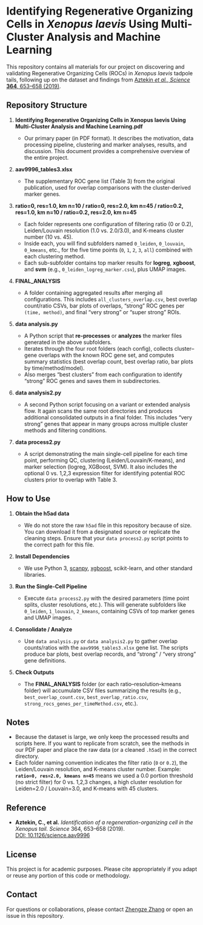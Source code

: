 # Identifying Regenerative Organizing Cells in *Xenopus laevis* Using Multi-Cluster Analysis and Machine Learning

This repository contains all materials for our project on discovering and validating Regenerative Organizing Cells (ROCs) in *Xenopus laevis* tadpole tails, following up on the dataset and findings from [Aztekin *et al.*, *Science* **364**, 653–658 (2019)](https://doi.org/10.1126/science.aav9996).

## Repository Structure

1. **Identifying Regenerative Organizing Cells in Xenopus laevis Using Multi-Cluster Analysis and Machine Learning.pdf**  
   - Our primary paper (in PDF format). It describes the motivation, data processing pipeline, clustering and marker analyses, results, and discussion. This document provides a comprehensive overview of the entire project.

2. **aav9996_tables3.xlsx**  
   - The supplementary ROC gene list (Table 3) from the original publication, used for overlap comparisons with the cluster-derived marker genes.

3. **ratio=0, res=1.0, km n=10 / ratio=0, res=2.0, km n=45 / ratio=0.2, res=1.0, km n=10 / ratio=0.2, res=2.0, km n=45**  
   - Each folder represents one configuration of filtering ratio (0 or 0.2), Leiden/Louvain resolution (1.0 vs. 2.0/3.0), and K-means cluster number (10 vs. 45).  
   - Inside each, you will find subfolders named `0_leiden`, `0_louvain`, `0_kmeans`, etc., for the five time points (`0`, `1`, `2`, `3`, `all`) combined with each clustering method.  
   - Each sub-subfolder contains top marker results for **logreg**, **xgboost**, and **svm** (e.g., `0_leiden_logreg_marker.csv`), plus UMAP images.

4. **FINAL_ANALYSIS**  
   - A folder containing aggregated results after merging all configurations. This includes `all_clusters_overlap.csv`, best overlap count/ratio CSVs, bar plots of overlaps, “strong” ROC genes per `(time, method)`, and final “very strong” or “super strong” ROIs.  

5. **data analysis.py**  
   - A Python script that **re-processes** or **analyzes** the marker files generated in the above subfolders.  
   - Iterates through the four root folders (each config), collects cluster–gene overlaps with the known ROC gene set, and computes summary statistics (best overlap count, best overlap ratio, bar plots by time/method/model).  
   - Also merges “best clusters” from each configuration to identify “strong” ROC genes and saves them in subdirectories.

6. **data analysis2.py**  
   - A second Python script focusing on a variant or extended analysis flow. It again scans the same root directories and produces additional consolidated outputs in a final folder. This includes “very strong” genes that appear in many groups across multiple cluster methods and filtering conditions.  

7. **data process2.py**  
   - A script demonstrating the main single-cell pipeline for each time point, performing QC, clustering (Leiden/Louvain/K-means), and marker selection (logreg, XGBoost, SVM). It also includes the optional 0 vs. 1,2,3 expression filter for identifying potential ROC clusters prior to overlap with Table 3.

## How to Use

1. **Obtain the h5ad data**  
   - We do not store the raw `h5ad` file in this repository because of size. You can download it from a designated source or replicate the cleaning steps. Ensure that your `data process2.py` script points to the correct path for this file.

2. **Install Dependencies**  
   - We use Python 3, [scanpy](https://scanpy.readthedocs.io), [xgboost](https://xgboost.readthedocs.io), scikit-learn, and other standard libraries.

3. **Run the Single-Cell Pipeline**  
   - Execute `data process2.py` with the desired parameters (time point splits, cluster resolutions, etc.). This will generate subfolders like `0_leiden`, `1_louvain`, `2_kmeans`, containing CSVs of top marker genes and UMAP images.

4. **Consolidate / Analyze**  
   - Use `data analysis.py` or `data analysis2.py` to gather overlap counts/ratios with the `aav9996_tables3.xlsx` gene list. The scripts produce bar plots, best overlap records, and “strong” / “very strong” gene definitions.

5. **Check Outputs**  
   - The **FINAL_ANALYSIS** folder (or each ratio–resolution–kmeans folder) will accumulate CSV files summarizing the results (e.g., `best_overlap_count.csv`, `best_overlap_ratio.csv`, `strong_rocs_genes_per_timeMethod.csv`, etc.).

## Notes

- Because the dataset is large, we only keep the processed results and scripts here. If you want to replicate from scratch, see the methods in our PDF paper and place the raw data (or a cleaned `.h5ad`) in the correct directory.
- Each folder naming convention indicates the filter ratio (`0` or `0.2`), the Leiden/Louvain resolution, and K-means cluster number. Example: **`ratio=0, res=2.0, kmeans n=45`** means we used a 0.0 portion threshold (no strict filter) for 0 vs. 1,2,3 changes, a high cluster resolution for Leiden=2.0 / Louvain=3.0, and K-means with 45 clusters.

## Reference

- **Aztekin, C., et al.** *Identification of a regeneration-organizing cell in the Xenopus tail.* *Science* 364, 653–658 (2019).  
  [DOI: 10.1126/science.aav9996](https://doi.org/10.1126/science.aav9996)

## License

This project is for academic purposes. Please cite appropriately if you adapt or reuse any portion of this code or methodology.

## Contact

For questions or collaborations, please contact [Zhengze Zhang](mailto:zhangzhengze2018@gmail.com) or open an issue in this repository. 
